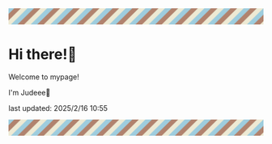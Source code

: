 <!-- Header image -->
<img src="./pokemon/pokemon_3.png" width="1000">

# Hi there!👋

Welcome to mypage!

I'm Judeee🐷

last updated: 2025/2/16 10:55

<!-- Footer image -->
<img src="./pokemon/pokemon_3.png" width="1000">
